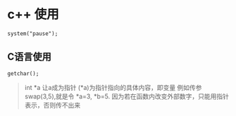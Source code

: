 # c++ 使用

`system("pause");`

## C语言使用

`getchar();`

> int \*a 让a成为指针
> (\*a)为指针指向的具体内容，即变量
> 例如传参swap(3,5),就是令 \*a=3, \*b=5.
> 因为若在函数内改变外部数字，只能用指针表示，否则传不出来
